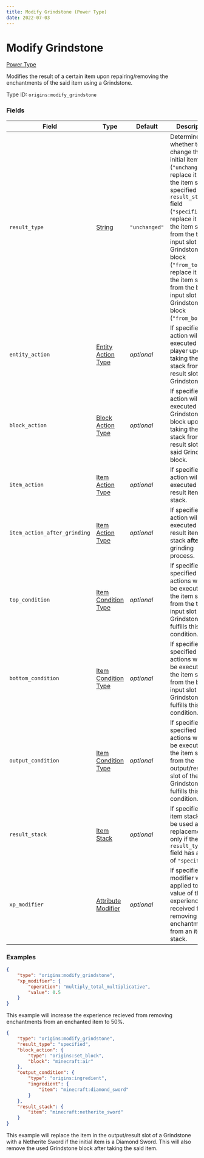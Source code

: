 ```yaml
---
title: Modify Grindstone (Power Type)
date: 2022-07-03
---
```


#   Modify Grindstone

[Power Type](../power_types.md)

Modifies the result of a certain item upon repairing/removing the enchantments of the said item using a Grindstone.

Type ID: `origins:modify_grindstone`


### Fields

Field | Type | Default | Description
------|------|---------|------------
`result_type` | [String](../data_types/string.md) | `"unchanged"` | Determines whether to not change the initial item stack (`"unchanged"`), replace it with the item stack specified in the `result_stack` field (`"specified"`), replace it with the item stack from the top input slot of a Grindstone block (`"from_top"`) or replace it with the item stack from the bottom input slot of a Grindstone block (`"from_bottom"`).
`entity_action` | [Entity Action Type](../entity_action_types.md) | _optional_ | If specified, this action will be executed on the player upon taking the item stack from the result slot of a Grindstone.
`block_action` | [Block Action Type](../block_action_types.md) | _optional_ | If specified, this action will be executed on the Grindstone block upon taking the item stack from the result slot of the said Grindstone block.
`item_action` | [Item Action Type](../item_action_types.md) | _optional_ | If specified, this action will be executed on the result item stack.
`item_action_after_grinding` | [Item Action Type](../item_action_types.md) | _optional_ | If specified, this action will be executed on the result item stack **after** the grinding process.
`top_condition` | [Item Condition Type](../item_condition_types.md) | _optional_ | If specified, the specified actions will only be executed if the item stack from the top input slot of the Grindstone fulfills this condition.
`bottom_condition` | [Item Condition Type](../item_condition_types.md) | _optional_ | If specified, the specified actions will only be executed if the item stack from the bottom input slot of the Grindstone fulfills this condition.
`output_condition` | [Item Condition Type](../item_condition_types.md) | _optional_ | If specified, the specified actions will only be executed if the item stack from the output/result slot of the Grindstone fulfills this condition.
`result_stack` | [Item Stack](../data_types/item_stack.md) | _optional_ | If specified, this item stack will be used as a replacement only if the `result_type` field has a value of `"specified"`.
`xp_modifier` | [Attribute Modifier](../data_types/attribute_modifier.md) | _optional_ | If specified, this modifier will be applied to the value of the experience received from removing an enchantment from an item stack.


### Examples

```json
{
    "type": "origins:modify_grindstone",
    "xp_modifier": {
        "operation": "multiply_total_multiplicative",
        "value": 0.5
    }
}
```

This example will increase the experience recieved from removing enchantments from an enchanted item to 50%.
<br>

```json
{
    "type": "origins:modify_grindstone",
    "result_type": "specified",
    "block_action": {
        "type": "origins:set_block",
        "block": "minecraft:air"
    },
    "output_condition": {
        "type": "origins:ingredient",
        "ingredient": {
            "item": "minecraft:diamond_sword"
        }
    },
    "result_stack": {
        "item": "minecraft:netherite_sword"
    }
}
```

This example will replace the item in the output/result slot of a Grindstone with a Netherite Sword if the initial item is a Diamond Sword. This will also remove the used Grindstone block after taking the said item.
